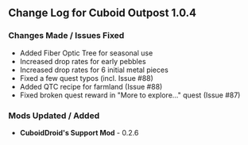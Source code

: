## Change Log for Cuboid Outpost 1.0.4

### Changes Made / Issues Fixed

- Added Fiber Optic Tree for seasonal use
- Increased drop rates for early pebbles
- Increased drop rates for 6 initial metal pieces
- Fixed a few quest typos (incl. Issue #88)
- Added QTC recipe for farmland (Issue #88)
- Fixed broken quest reward in "More to explore..." quest (Issue #87)

### Mods Updated / Added

- **CuboidDroid's Support Mod** - 0.2.6